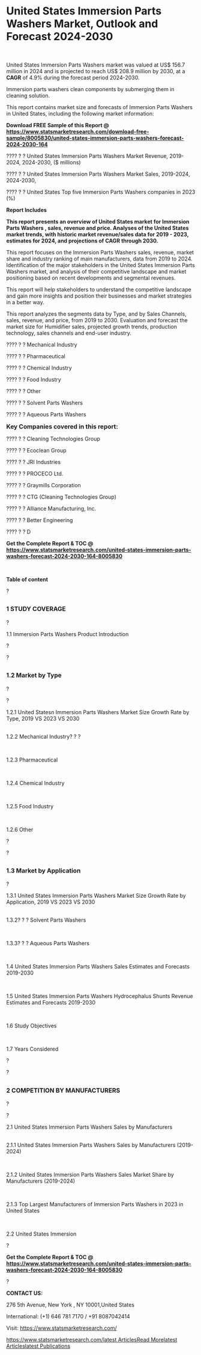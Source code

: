 <h1>United States Immersion Parts Washers Market, Outlook and Forecast 2024-2030</h1><br/><p>United States Immersion Parts Washers market was valued at US$ 156.7 million in 2024 and is projected to reach US$ 208.9 million by 2030, at a <strong>CAGR</strong> of 4.9% during the forecast period 2024-2030.</p>
 
 
 
 <p>Immersion parts washers clean components by submerging them in cleaning solution.</p>
 
 
 
 <p>This report contains market size and forecasts of Immersion Parts Washers in United States, including the following market information:</p>
 
 
 
 <p><strong>Download FREE Sample of this Report @ <a href="https://www.statsmarketresearch.com/download-free-sample/8005830/united-states-immersion-parts-washers-forecast-2024-2030-164">https://www.statsmarketresearch.com/download-free-sample/8005830/united-states-immersion-parts-washers-forecast-2024-2030-164</a></strong></p>
 
 
 
 <p>???? ? ? United States Immersion Parts Washers Market Revenue, 2019-2024, 2024-2030, ($ millions)</p>
 
 
 
 <p>???? ? ? United States Immersion Parts Washers Market Sales, 2019-2024, 2024-2030,</p>
 
 
 
 <p>???? ? ? United States Top five Immersion Parts Washers companies in 2023 (%)</p>
 
 
 
 <p><strong>Report Includes</strong></p>
 
 
 
 <p><strong>This report presents an overview of United States market for Immersion Parts Washers , sales, revenue and price. Analyses of the United States market trends, with historic market revenue/sales data for 2019 - 2023, estimates for 2024, and projections of <strong>CAGR</strong> through 2030.</strong></p>
 
 
 
 <p>This report focuses on the Immersion Parts Washers sales, revenue, market share and industry ranking of main manufacturers, data from 2019 to 2024. Identification of the major stakeholders in the United States Immersion Parts Washers market, and analysis of their competitive landscape and market positioning based on recent developments and segmental revenues.</p>
 
 
 
 <p>This report will help stakeholders to understand the competitive landscape and gain more insights and position their businesses and market strategies in a better way.</p>
 
 
 
 <p>This report analyzes the segments data by Type, and by Sales Channels, sales, revenue, and price, from 2019 to 2030. Evaluation and forecast the market size for Humidifier sales, projected growth trends, production technology, sales channels and end-user industry.</p>
 
 
 
 <p>???? ? ? Mechanical Industry</p>
 
 
 
 <p>???? ? ? Pharmaceutical</p>
 
 
 
 <p>???? ? ? Chemical Industry</p>
 
 
 
 <p>???? ? ? Food Industry</p>
 
 
 
 <p>???? ? ? Other</p>
 
 
 
 <p>???? ? ? Solvent Parts Washers</p>
 
 
 
 <p>???? ? ? Aqueous Parts Washers</p>
 
 
 
 <p><span style="font-size:16px"><strong>Key Companies covered in this report:</strong></span></p>
 
 
 
 <p>???? ? ? Cleaning Technologies Group</p>
 
 
 
 <p>???? ? ? Ecoclean Group</p>
 
 
 
 <p>???? ? ? JRI Industries</p>
 
 
 
 <p>???? ? ? PROCECO Ltd.</p>
 
 
 
 <p>???? ? ? Graymills Corporation</p>
 
 
 
 <p>???? ? ? CTG (Cleaning Technologies Group)</p>
 
 
 
 <p>???? ? ? Alliance Manufacturing, Inc.</p>
 
 
 
 <p>???? ? ? Better Engineering</p>
 
 
 
 <p>???? ? ? D</p>
 
 
 
 <div><b>Get the Complete Report & TOC @ <a href="https://www.statsmarketresearch.com/united-states-immersion-parts-washers-forecast-2024-2030-164-8005830">https://www.statsmarketresearch.com/united-states-immersion-parts-washers-forecast-2024-2030-164-8005830</a></b></div>
 
 
 
 <p><br />
 
 <b>Table of content</b></p>
 
 
 
 <p>? </p>
 
 
 
 <h2><span style="font-size:16px"><strong>1 STUDY COVERAGE</strong></span></h2>
 
 
 
 <p>? </p>
 
 
 
 <p>1.1 Immersion Parts Washers Product Introduction</p>
 
 
 
 <p>? </p>
 
 
 
 <p>? </p>
 
 
 
 <h2><span style="font-size:16px"><strong>1.2 Market by Type</strong></span></h2>
 
 
 
 <p>? </p>
 
 
 
 <p>? </p>
 
 
 
 <p>1.2.1 United Statesn Immersion Parts Washers Market Size Growth Rate by Type, 2019 VS 2023 VS 2030<br />
 
 <br />
 
 1.2.2 Mechanical Industry? ? ? <br />
 
 <br />
 
 1.2.3 Pharmaceutical<br />
 
 <br />
 
 1.2.4 Chemical Industry<br />
 
 <br />
 
 1.2.5 Food Industry<br />
 
 <br />
 
 1.2.6 Other<br />
 
 ? </p>
 
 
 
 <p>? </p>
 
 
 
 <h2><span style="font-size:16px"><strong>1.3 Market by Application</strong></span></h2>
 
 
 
 <p>? </p>
 
 
 
 <p>1.3.1 United States Immersion Parts Washers Market Size Growth Rate by Application, 2019 VS 2023 VS 2030<br />
 
 <br />
 
 1.3.2? ? ? Solvent Parts Washers<br />
 
 <br />
 
 1.3.3? ? ? Aqueous Parts Washers<br />
 
 <br />
 
 1.4 United States Immersion Parts Washers Sales Estimates and Forecasts 2019-2030<br />
 
 <br />
 
 1.5 United States Immersion Parts Washers Hydrocephalus Shunts Revenue Estimates and Forecasts 2019-2030<br />
 
 <br />
 
 1.6 Study Objectives<br />
 
 <br />
 
 1.7 Years Considered</p>
 
 
 
 <p>? </p>
 
 
 
 <p>? </p>
 
 
 
 <h2><span style="font-size:16px"><strong>2 COMPETITION BY MANUFACTURERS</strong></span></h2>
 
 
 
 <p>? </p>
 
 
 
 <p>? </p>
 
 
 
 <p>2.1 United States Immersion Parts Washers Sales by Manufacturers<br />
 
 <br />
 
 2.1.1 United States Immersion Parts Washers Sales by Manufacturers (2019-2024)<br />
 
 <br />
 
 2.1.2 United States Immersion Parts Washers Sales Market Share by Manufacturers (2019-2024)<br />
 
 <br />
 
 2.1.3 Top Largest Manufacturers of Immersion Parts Washers in 2023 in United States<br />
 
 <br />
 
 2.2 United States Immersion</p>
 
 
 
 <p>? </p>
 
 
 
 <div><b>Get the Complete Report & TOC @ <a href="https://www.statsmarketresearch.com/united-states-immersion-parts-washers-forecast-2024-2030-164-8005830">https://www.statsmarketresearch.com/united-states-immersion-parts-washers-forecast-2024-2030-164-8005830</a></b></div>
 
 
 
 <p>? </p>
 
 
 
 <p><b>CONTACT US:</b><br />
 
 276 5th Avenue, New York , NY 10001,United States<br />
 
 International: (+1) 646 781 7170 / +91 8087042414<br />
 
 Visit: <a href="https://www.statsmarketresearch.com/">https://www.statsmarketresearch.com/</a><br />
 
 <a href="https://gyeongbokgung.com">https://www.statsmarketresearch.com/</a><a href="https://hallyeomaritime.com">latest Articles</a><a href="https://jingwansa.com">Read More</a><a href="https://nguoiviet.jp/">latest Articles</a><a href="https://www.intelmarketresearch.com/">latest Publications</a></p>
